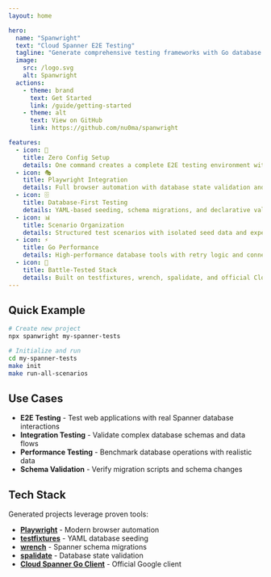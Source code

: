 ```yaml
---
layout: home

hero:
  name: "Spanwright"
  text: "Cloud Spanner E2E Testing"
  tagline: "Generate comprehensive testing frameworks with Go database tools and Playwright browser automation"
  image:
    src: /logo.svg
    alt: Spanwright
  actions:
    - theme: brand
      text: Get Started
      link: /guide/getting-started
    - theme: alt
      text: View on GitHub
      link: https://github.com/nu0ma/spanwright

features:
  - icon: 🚀
    title: Zero Config Setup
    details: One command creates a complete E2E testing environment with Docker Spanner emulator management
  - icon: 🎭
    title: Playwright Integration
    details: Full browser automation with database state validation and multi-browser support
  - icon: 🗄️
    title: Database-First Testing
    details: YAML-based seeding, schema migrations, and declarative validation with real Spanner features
  - icon: 📊
    title: Scenario Organization
    details: Structured test scenarios with isolated seed data and expected database states
  - icon: ⚡
    title: Go Performance
    details: High-performance database tools with retry logic and connection management
  - icon: 🔧
    title: Battle-Tested Stack
    details: Built on testfixtures, wrench, spalidate, and official Cloud Spanner Go client
---
```


## Quick Example

```bash
# Create new project
npx spanwright my-spanner-tests

# Initialize and run
cd my-spanner-tests
make init
make run-all-scenarios
```

## Use Cases

- **E2E Testing** - Test web applications with real Spanner database interactions
- **Integration Testing** - Validate complex database schemas and data flows  
- **Performance Testing** - Benchmark database operations with realistic data
- **Schema Validation** - Verify migration scripts and schema changes

## Tech Stack

Generated projects leverage proven tools:

- **[Playwright](https://playwright.dev)** - Modern browser automation
- **[testfixtures](https://github.com/go-testfixtures/testfixtures)** - YAML database seeding
- **[wrench](https://github.com/cloudspannerecosystem/wrench)** - Spanner schema migrations
- **[spalidate](https://github.com/nu0ma/spalidate)** - Database state validation
- **[Cloud Spanner Go Client](https://cloud.google.com/go/spanner)** - Official Google client